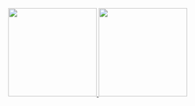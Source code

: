 
<div>
<a href="https://github.com/gersonbreno">
<img loading="lazy" height="180em" src="https://github-readme-stats.vercel.app/api/top-langs/?username=gersonbreno&layout=compact&langs_count=7&theme=dracula"/>
<img loading="lazy" height="180em" src="https://github-readme-stats.vercel.app/api?username=gersonbreno&show_icons=true&theme=dracula&include_all_commits=true&count_private=true"/>
</div>
